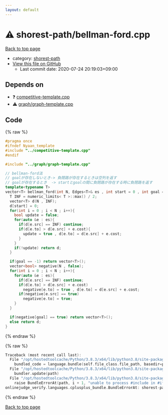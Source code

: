 ```yaml
---
layout: default
---
```


<!-- mathjax config similar to math.stackexchange -->
<script type="text/javascript" async
  src="https://cdnjs.cloudflare.com/ajax/libs/mathjax/2.7.5/MathJax.js?config=TeX-MML-AM_CHTML">
</script>
<script type="text/x-mathjax-config">
  MathJax.Hub.Config({
    TeX: { equationNumbers: { autoNumber: "AMS" }},
    tex2jax: {
      inlineMath: [ ['$','$'] ],
      processEscapes: true
    },
    "HTML-CSS": { matchFontHeight: false },
    displayAlign: "left",
    displayIndent: "2em"
  });
</script>

<script type="text/javascript" src="https://cdnjs.cloudflare.com/ajax/libs/jquery/3.4.1/jquery.min.js"></script>
<script src="https://cdn.jsdelivr.net/npm/jquery-balloon-js@1.1.2/jquery.balloon.min.js" integrity="sha256-ZEYs9VrgAeNuPvs15E39OsyOJaIkXEEt10fzxJ20+2I=" crossorigin="anonymous"></script>
<script type="text/javascript" src="../../assets/js/copy-button.js"></script>
<link rel="stylesheet" href="../../assets/css/copy-button.css" />


# :warning: shorest-path/bellman-ford.cpp

<a href="../../index.html">Back to top page</a>

* category: <a href="../../index.html#921df370d67d5070df2d096914bd2eb0">shorest-path</a>
* <a href="{{ site.github.repository_url }}/blob/master/shorest-path/bellman-ford.cpp">View this file on GitHub</a>
    - Last commit date: 2020-07-24 20:19:03+09:00




## Depends on

* :question: <a href="../competitive-template.cpp.html">competitive-template.cpp</a>
* :warning: <a href="../graph/graph-template.cpp.html">graph/graph-template.cpp</a>


## Code

<a id="unbundled"></a>
{% raw %}
```cpp
#pragma once
#ifndef Nyaan_template
#include "../competitive-template.cpp"
#endif

#include "../graph/graph-template.cpp"

// bellman-ford法
// goalが存在しないとき-> 負閉路が存在するときは空列を返す
// goalが存在するとき  -> startとgoalの間に負閉路が存在する時に負閉路を返す
template<typename T>
vector<T> bellman_ford(int N, Edges<T>& es , int start = 0 , int goal = -1){
  T INF = numeric_limits< T >::max() / 2;
  vector<T> d(N , INF);
  d[start] = 0;
  for(int i = 0 ; i < N ; i++){
    bool update = false;
    for(auto &e : es){
      if(d[e.src] == INF) continue;
      if(d[e.to] > d[e.src] + e.cost){
        update = true , d[e.to] = d[e.src] + e.cost;
      }
    }
    if(!update) return d;
  }

  if(goal == -1) return vector<T>();
  vector<bool> negative(N , false);
  for(int i = 0 ; i < N ; i++){
    for(auto &e : es){
      if(d[e.src] == INF) continue;
      if(d[e.to] > d[e.src] + e.cost)
        negative[e.to] = true , d[e.to] = d[e.src] + e.cost;
      if(negative[e.src] == true)
        negative[e.to] = true;
    }
  }

  if(negative[goal] == true) return vector<T>();
  else return d;  
}
```
{% endraw %}

<a id="bundled"></a>
{% raw %}
```cpp
Traceback (most recent call last):
  File "/opt/hostedtoolcache/Python/3.8.3/x64/lib/python3.8/site-packages/onlinejudge_verify/docs.py", line 349, in write_contents
    bundled_code = language.bundle(self.file_class.file_path, basedir=pathlib.Path.cwd())
  File "/opt/hostedtoolcache/Python/3.8.3/x64/lib/python3.8/site-packages/onlinejudge_verify/languages/cplusplus.py", line 185, in bundle
    bundler.update(path)
  File "/opt/hostedtoolcache/Python/3.8.3/x64/lib/python3.8/site-packages/onlinejudge_verify/languages/cplusplus_bundle.py", line 306, in update
    raise BundleErrorAt(path, i + 1, "unable to process #include in #if / #ifdef / #ifndef other than include guards")
onlinejudge_verify.languages.cplusplus_bundle.BundleErrorAt: shorest-path/bellman-ford.cpp: line 3: unable to process #include in #if / #ifdef / #ifndef other than include guards

```
{% endraw %}

<a href="../../index.html">Back to top page</a>

